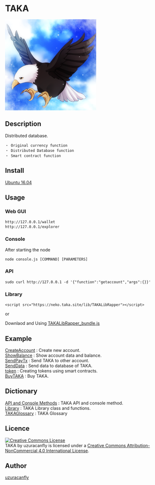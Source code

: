 TAKA
====

<img src="https://github.com/uzuracanfly/TAKA/blob/master/doc/img/TAKAICON.png" alt="TAKA ICON" width="300px">

## Description
Distributed database.

	・ Original currency function
	・ Distributed Database function
	・ Smart contract function


## Install
[Ubuntu 16.04](https://github.com/uzuracanfly/TAKA/blob/master/doc/install/ubuntu1604.md)

## Usage

### Web GUI
	http://127.0.0.1/wallet
	http://127.0.0.1/explorer

### Console
After starting the node

	node console.js [COMMAND] [PARAMETERS]

### API
	sudo curl http://127.0.0.1 -d '{"function":"getaccount","args":{}}'

### Library
	<script src="https://neko.taka.site/lib/TAKALibRapper"></script>

or

Downlaod and Using [TAKALibRapper_bundle.js](https://github.com/uzuracanfly/TAKA/blob/master/UI/lib/TAKALibRapper_bundle.js)


## Example
[CreateAccount](https://github.com/uzuracanfly/TAKA/blob/master/doc/example/CreateAccount.md) : Create new account.<br>
[ShowBalance](https://github.com/uzuracanfly/TAKA/blob/master/doc/example/ShowBalance.md) : Show account data and balance.<br>
[SendPayTx](https://github.com/uzuracanfly/TAKA/blob/master/doc/example/SendPayTx.md) : Send TAKA to other account.<br>
[SendData](https://github.com/uzuracanfly/TAKA/blob/master/doc/example/SendData.md) : Send data to database of TAKA.<br>
[token](https://github.com/uzuracanfly/TAKA/blob/master/doc/example/token.md) : Creating tokens using smart contracts.<br>
[BuyTAKA](https://github.com/uzuracanfly/TAKA/blob/master/doc/example/BuyTAKA.md) : Buy TAKA.<br>

## Dictionary
[API and Console Methods](https://github.com/uzuracanfly/TAKA/blob/master/doc/dictionary/APIandConsole.md) : TAKA API and console method.<br>
[Library](https://github.com/uzuracanfly/TAKA/blob/master/doc/dictionary/Library.md) : TAKA Library class and functions.<br>
[TAKAGlossary](https://github.com/uzuracanfly/TAKA/blob/master/doc/dictionary/TAKAGlossary.md) : TAKA Glossary<br>


## Licence

<a rel="license" href="http://creativecommons.org/licenses/by-nc/4.0/"><img alt="Creative Commons License" style="border-width:0" src="https://i.creativecommons.org/l/by-nc/4.0/88x31.png" /></a><br /><span xmlns:dct="http://purl.org/dc/terms/" property="dct:title">TAKA</span> by <span xmlns:cc="http://creativecommons.org/ns#" property="cc:attributionName">uzuracanfly</span> is licensed under a <a rel="license" href="http://creativecommons.org/licenses/by-nc/4.0/">Creative Commons Attribution-NonCommercial 4.0 International License</a>.


## Author

[uzuracanfly](https://github.com/uzuracanfly)